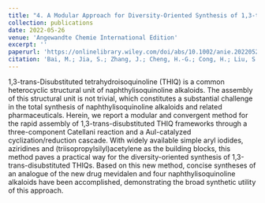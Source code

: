 ```yaml
---
title: "4. A Modular Approach for Diversity-Oriented Synthesis of 1,3-trans-Disubstituted Tetrahydroisoquinolines: Seven-Step Asymmetric Synthesis of Michellamines B and C."
collection: publications
date: 2022-05-26
venue: 'Angewandte Chemie International Edition'
excerpt: ''
paperurl: 'https://onlinelibrary.wiley.com/doi/abs/10.1002/anie.202205245'
citation: 'Bai, M.; Jia, S.; Zhang, J.; Cheng, H.-G.; Cong, H.; Liu, S.; Huang, Z.; Huang, Y.; Chen, X.; Zhou, Q., A Modular Approach for Diversity-Oriented Synthesis of 1,3-trans-Disubstituted Tetrahydroisoquinolines: Seven-Step Asymmetric Synthesis of Michellamines B and C. <i>Angew. Chem. Int. Ed.</i> <b>2022,</b> <i>61,</i> e2022052'
---
```


1,3-trans-Disubstituted tetrahydroisoquinoline (THIQ) is a common heterocyclic structural unit of naphthylisoquinoline alkaloids. The assembly of this structural unit is not trivial, which constitutes a substantial challenge in the total synthesis of naphthylisoquinoline alkaloids and related pharmaceuticals. Herein, we report a modular and convergent method for the rapid assembly of 1,3-trans-disubstituted THIQ frameworks through a three-component Catellani reaction and a AuI-catalyzed cyclization/reduction cascade. With widely available simple aryl iodides, aziridines and (triisopropylsilyl)acetylene as the building blocks, this method paves a practical way for the diversity-oriented synthesis of 1,3-trans-disubstituted THIQs. Based on this new method, concise syntheses of an analogue of the new drug mevidalen and four naphthylisoquinoline alkaloids have been accomplished, demonstrating the broad synthetic utility of this approach.
